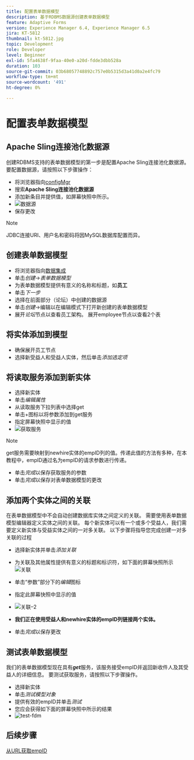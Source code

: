 ```yaml
---
title: 配置表单数据模型
description: 基于RDBMS数据源创建表单数据模型
feature: Adaptive Forms
version: Experience Manager 6.4, Experience Manager 6.5
jira: KT-5812
thumbnail: kt-5812.jpg
topic: Development
role: Developer
level: Beginner
exl-id: 5fa4638f-9faa-40e0-a20d-fdde3dbb528a
duration: 103
source-git-commit: 03b68057748892c757e0b5315d3a41d0a2e4fc79
workflow-type: tm+mt
source-wordcount: '491'
ht-degree: 0%

---
```


# 配置表单数据模型

## Apache Sling连接池化数据源

创建RDBMS支持的表单数据模型的第一步是配置Apache Sling连接池化数据源。 要配置数据源，请按照以下步骤操作：

* 将浏览器指向[configMgr](http://localhost:4502/system/console/configMgr)
* 搜索&#x200B;**Apache Sling连接池化数据源**
* 添加新条目并提供值，如屏幕快照中所示。
* ![数据源](assets/data-source.png)
* 保存更改

>[!NOTE]
>JDBC连接URI、用户名和密码将因MySQL数据库配置而异。


## 创建表单数据模型

* 将浏览器指向[数据集成](http://localhost:4502/aem/forms.html/content/dam/formsanddocuments-fdm)
* 单击&#x200B;_创建_->_表单数据模型_
* 为表单数据模型提供有意义的名称和标题，如&#x200B;**员工**
* 单击&#x200B;_下一步_
* 选择在前面部分（论坛）中创建的数据源
* 单击&#x200B;_创建_->编辑以在编辑模式下打开新创建的表单数据模型
* 展开&#x200B;_论坛_&#x200B;节点以查看员工架构。 展开employee节点以查看2个表

## 将实体添加到模型

* 确保展开员工节点
* 选择新受益人和受益人实体，然后单击&#x200B;_添加选定项_

## 将读取服务添加到新实体

* 选择新实体
* 单击&#x200B;_编辑属性_
* 从读取服务下拉列表中选择get
* 单击+图标以将参数添加到get服务
* 指定屏幕快照中显示的值
* ![获取服务](assets/get-service.png)
>[!NOTE]
> get服务需要映射到newhire实体的empID列的值。传递此值的方法有多种，在本教程中，empID通过名为empID的请求参数进行传递。
>* 单击&#x200B;_完成_&#x200B;以保存获取服务的参数
>* 单击&#x200B;_完成_&#x200B;以保存对表单数据模型的更改

## 添加两个实体之间的关联

在表单数据模型中不会自动创建数据库实体之间定义的关联。 需要使用表单数据模型编辑器定义实体之间的关联。 每个新实体可以有一个或多个受益人，我们需要定义新实体与受益实体之间的一对多关联。
以下步骤将指导您完成创建一对多关联的过程

* 选择新实体并单击&#x200B;_添加关联_
* 为关联及其他属性提供有意义的标题和标识符，如下面的屏幕快照所示
  ![关联](assets/association-entities-1.png)

* 单击“参数”部分下的&#x200B;_编辑_&#x200B;图标

* 指定此屏幕快照中显示的值
* ![关联–2](assets/association-entities.png)
* **我们正在使用受益人和newhire实体的empID列链接两个实体。**
* 单击&#x200B;_完成_&#x200B;以保存更改

## 测试表单数据模型

我们的表单数据模型现在具有&#x200B;**_get_**&#x200B;服务，该服务接受empID并返回新收件人及其受益人的详细信息。 要测试获取服务，请按照以下步骤操作。

* 选择新实体
* 单击&#x200B;_测试模型对象_
* 提供有效的empID并单击&#x200B;_测试_
* 您应会获得如下面的屏幕快照中所示的结果
* ![test-fdm](assets/test-form-data-model.png)

## 后续步骤

[从URL获取empID](./get-request-parameter.md)